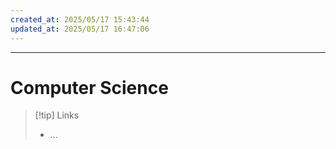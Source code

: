 ```yaml
---
created_at: 2025/05/17 15:43:44
updated_at: 2025/05/17 16:47:06
---
```

---

# Computer Science

> [!tip] Links
> - ...

